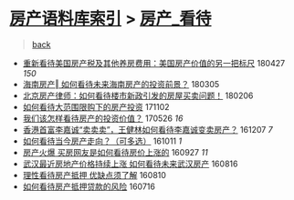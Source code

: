 [房产语料库索引](../../README.md)  > [房产_看待](房产_看待.md)
====
> [back](../README.md)

- [重新看待美国房产税及其他养房费用：美国房产价值的另一把标尺](http://jkwz.applinzi.com/ittc/7096723327706203153.html#%E9%87%8D%E6%96%B0%E7%9C%8B%E5%BE%85%E7%BE%8E%E5%9B%BD%E6%88%BF%E4%BA%A7%E7%A8%8E%E5%8F%8A%E5%85%B6%E4%BB%96%E5%85%BB%E6%88%BF%E8%B4%B9%E7%94%A8%EF%BC%9A%E7%BE%8E%E5%9B%BD%E6%88%BF%E4%BA%A7%E4%BB%B7%E5%80%BC%E7%9A%84%E5%8F%A6%E4%B8%80%E6%8A%8A%E6%A0%87%E5%B0%BA) 180427 *150* 
- [海南房产‖ 如何看待未来海南房产的投资前景？](http://jkwz.applinzi.com/ittc/7077007172057957386.html#%E6%B5%B7%E5%8D%97%E6%88%BF%E4%BA%A7%E2%80%96+%E5%A6%82%E4%BD%95%E7%9C%8B%E5%BE%85%E6%9C%AA%E6%9D%A5%E6%B5%B7%E5%8D%97%E6%88%BF%E4%BA%A7%E7%9A%84%E6%8A%95%E8%B5%84%E5%89%8D%E6%99%AF%EF%BC%9F) 180305  
- [北京房产律师：如何看待楼市新政引发的房屋买卖问题！](http://jkwz.applinzi.com/ittc/7066905994997531664.html#%E5%8C%97%E4%BA%AC%E6%88%BF%E4%BA%A7%E5%BE%8B%E5%B8%88%EF%BC%9A%E5%A6%82%E4%BD%95%E7%9C%8B%E5%BE%85%E6%A5%BC%E5%B8%82%E6%96%B0%E6%94%BF%E5%BC%95%E5%8F%91%E7%9A%84%E6%88%BF%E5%B1%8B%E4%B9%B0%E5%8D%96%E9%97%AE%E9%A2%98%EF%BC%81) 180206  
- [如何看待大范围限购下的房产投资](http://jkwz.applinzi.com/ittc/7031390698950099985.html#%E5%A6%82%E4%BD%95%E7%9C%8B%E5%BE%85%E5%A4%A7%E8%8C%83%E5%9B%B4%E9%99%90%E8%B4%AD%E4%B8%8B%E7%9A%84%E6%88%BF%E4%BA%A7%E6%8A%95%E8%B5%84) 171102  
- [我们该怎样看待房产的投资价值？](http://jkwz.applinzi.com/ittc/6971892598498132996.html#%E6%88%91%E4%BB%AC%E8%AF%A5%E6%80%8E%E6%A0%B7%E7%9C%8B%E5%BE%85%E6%88%BF%E4%BA%A7%E7%9A%84%E6%8A%95%E8%B5%84%E4%BB%B7%E5%80%BC%EF%BC%9F) 170526 *16* 
- [香港首富李嘉诚“卖卖卖”，王健林如何看待李嘉诚变卖房产？](http://jkwz.applinzi.com/ittc/6908509802262430724.html#%E9%A6%99%E6%B8%AF%E9%A6%96%E5%AF%8C%E6%9D%8E%E5%98%89%E8%AF%9A%E2%80%9C%E5%8D%96%E5%8D%96%E5%8D%96%E2%80%9D%EF%BC%8C%E7%8E%8B%E5%81%A5%E6%9E%97%E5%A6%82%E4%BD%95%E7%9C%8B%E5%BE%85%E6%9D%8E%E5%98%89%E8%AF%9A%E5%8F%98%E5%8D%96%E6%88%BF%E4%BA%A7%EF%BC%9F) 161207 *7* 
- [如何看待当今房产走向？（可多选）](http://jkwz.applinzi.com/ittc/6887714373958632453.html#%E5%A6%82%E4%BD%95%E7%9C%8B%E5%BE%85%E5%BD%93%E4%BB%8A%E6%88%BF%E4%BA%A7%E8%B5%B0%E5%90%91%EF%BC%9F%EF%BC%88%E5%8F%AF%E5%A4%9A%E9%80%89%EF%BC%89) 161011 *1* 
- [房产火爆 买房网友是如何看待房价上涨的](http://jkwz.applinzi.com/ittc/6882558477284672516.html#%E6%88%BF%E4%BA%A7%E7%81%AB%E7%88%86+%E4%B9%B0%E6%88%BF%E7%BD%91%E5%8F%8B%E6%98%AF%E5%A6%82%E4%BD%95%E7%9C%8B%E5%BE%85%E6%88%BF%E4%BB%B7%E4%B8%8A%E6%B6%A8%E7%9A%84) 160927 *11* 
- [武汉最近房地产价格持续上涨  如何看待未来武汉房产](http://jkwz.applinzi.com/ittc/6867015213198607364.html#%E6%AD%A6%E6%B1%89%E6%9C%80%E8%BF%91%E6%88%BF%E5%9C%B0%E4%BA%A7%E4%BB%B7%E6%A0%BC%E6%8C%81%E7%BB%AD%E4%B8%8A%E6%B6%A8++%E5%A6%82%E4%BD%95%E7%9C%8B%E5%BE%85%E6%9C%AA%E6%9D%A5%E6%AD%A6%E6%B1%89%E6%88%BF%E4%BA%A7) 160816  
- [理性看待房产抵押 优缺点须了解](http://jkwz.applinzi.com/ittc/6864771210554115077.html#%E7%90%86%E6%80%A7%E7%9C%8B%E5%BE%85%E6%88%BF%E4%BA%A7%E6%8A%B5%E6%8A%BC+%E4%BC%98%E7%BC%BA%E7%82%B9%E9%A1%BB%E4%BA%86%E8%A7%A3) 160810  
- [如何看待房产抵押贷款的风险](http://jkwz.applinzi.com/ittc/6855395153250092037.html#%E5%A6%82%E4%BD%95%E7%9C%8B%E5%BE%85%E6%88%BF%E4%BA%A7%E6%8A%B5%E6%8A%BC%E8%B4%B7%E6%AC%BE%E7%9A%84%E9%A3%8E%E9%99%A9) 160716  

